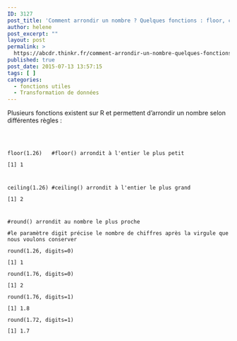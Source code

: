 ```yaml
---
ID: 3127
post_title: 'Comment arrondir un nombre ? Quelques fonctions : floor, ceiling, round.'
author: helene
post_excerpt: ""
layout: post
permalink: >
  https://abcdr.thinkr.fr/comment-arrondir-un-nombre-quelques-fonctions-floor-ceiling-round/
published: true
post_date: 2015-07-13 13:57:15
tags: [ ]
categories:
  - fonctions utiles
  - Transformation de données
---
```

<p>Plusieurs fonctions existent sur R et permettent d’arrondir un nombre selon différentes règles :</p><p> </p><p> <pre><code><br />floor(1.26)   #floor() arrondit à l'entier le plus petit</p><p>[1] 1</p><p> </p><p>ceiling(1.26) #ceiling() arrondit à l'entier le plus grand</p><p>[1] 2</p><p> </p><p>#round() arrondit au nombre le plus proche</p><p>#le paramètre digit précise le nombre de chiffres après la virgule que nous voulons conserver</p><p>round(1.26, digits=0)</p><p>[1] 1</p><p>round(1.76, digits=0)</p><p>[1] 2</p><p>round(1.76, digits=1)</p><p>[1] 1.8</p><p>round(1.72, digits=1)</p><p>[1] 1.7</p><p></code></pre>   </p>